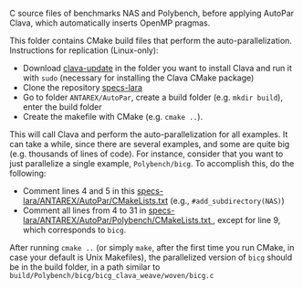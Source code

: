 C source files of benchmarks NAS and Polybench, before applying AutoPar Clava, which automatically inserts OpenMP pragmas.

This folder contains CMake build files that perform the auto-parallelization. Instructions for replication (Linux-only):

- Download [clava-update](http://specs.fe.up.pt/tools/clava/clava-update) in the folder you want to install Clava and run it with `sudo` (necessary for installing the Clava CMake package)
- Clone the repository [specs-lara](https://github.com/specs-feup/specs-lara)
- Go to folder `ANTAREX/AutoPar`, create a build folder (e.g. `mkdir build`), enter the build folder
- Create the makefile with CMake (e.g. `cmake ..`). 

This will call Clava and perform the auto-parallelization for all examples. It can take a while, since there are several examples, and some are quite big (e.g. thousands of lines of code). For instance, consider that you want to just parallelize a single example, `Polybench/bicg`. To accomplish this, do the following:

- Comment lines 4 and 5 in this [specs-lara/ANTAREX/AutoPar/CMakeLists.txt](https://github.com/specs-feup/specs-lara/blob/master/ANTAREX/AutoPar/CMakeLists.txt) (e.g., `#add_subdirectory(NAS)`)
- Comment all lines from 4 to 31 in [specs-lara/ANTAREX/AutoPar/Polybench/CMakeLists.txt ](https://github.com/specs-feup/specs-lara/blob/master/ANTAREX/AutoPar/Polybench/CMakeLists.txt), except for line 9, which corresponds to `bicg`.

After running `cmake ..` (or simply `make`, after the first time you run CMake, in case your default is Unix Makefiles), the parallelized version of `bicg` should be in the build folder, in a path similar to `build/Polybench/bicg/bicg_clava_weave/woven/bicg.c`
